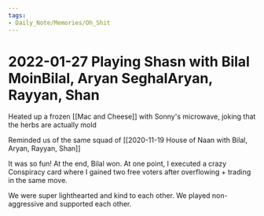```yaml
---
tags:
- Daily_Note/Memories/Oh_Shit
---
```


# 2022-01-27 Playing Shasn with Bilal MoinBilal, Aryan SeghalAryan, Rayyan, Shan



Heated up a frozen [[Mac and Cheese]] with Sonny's microwave, joking that the herbs are actually mold

Reminded us of the same squad of [[2020-11-19 House of Naan with Bilal, Aryan, Rayyan, Shan]]

It was so fun! At the end, Bilal won. At one point, I executed a crazy Conspiracy card where I gained two free voters after overflowing + trading in the same move.

We were super lighthearted and kind to each other. We played non-aggressive and supported each other.